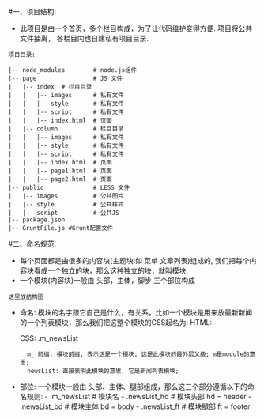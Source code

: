 #一、项目结构:
-    此项目是由一个首页，多个栏目构成，为了让代码维护变得方便. 项目将公共文件抽离， 各栏目内也自建私有项目目录.
    
    
```
项目目录:

|-- node_modules        # node.js组件
|-- page                # JS 文件
|   |-- index  # 栏目目录
|   |   |-- images      # 私有文件
|   |   |-- style       # 私有文件
|   |   |-- script      # 私有文件
|   |   |-- index.html  # 页面
|   |-- column          # 栏目目录
|   |   |-- images      # 私有文件
|   |   |-- style       # 私有文件
|   |   |-- script      # 私有文件
|   |   |-- index.html  # 页面
|   |   |-- page1.html  # 页面
|   |   |-- page2.html  # 页面
|-- public              # LESS 文件
|   |-- images          # 公共图片
|   |-- style           # 公共样式
|   |-- script          # 公共JS
|-- package.json
|-- GruntFile.js #Grunt配置文件
```


#二、命名规范:

- 每个页面都是由很多的内容块(主题块:如 菜单 文章列表)组成的, 我们把每个内容块看成一个独立的块，那么这种独立的块，就叫模块.
- 一个模块(内容块)一般由 头部，主体，脚步 三个部位构成

```
这里放结构图

```

- 命名: 模块的名字跟它自己是什么，有关系，比如一个模块是用来放最新新闻的一个列表模块，那么我们把这整个模块的CSS起名为:
        HTML:   <div class="m_newsList"></div>
        CSS:    .m_newsList

        m_ 前缀: 模块前缀, 表示这是一个模块, 这是此模块的最外层父级; m是module的意思;
        newsList: 直接表明此模块的意思, 它是新闻列表模块;

- 部位: 一个模块一般由 头部、主体、腿部组成，那么这三个部分遵循以下的命名规则:
        - .m_newsList           # 模块名
        -       .newsList_hd    # 模块头部 hd = header
        -       .newsList_bd    # 模块主体 bd = body
        -       .newsList_ft    # 模块腿部 ft = footer
